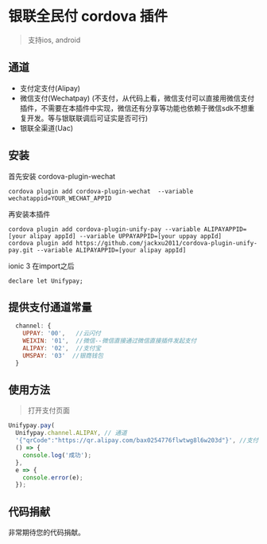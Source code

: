 # 银联全民付 cordova 插件

> 支持ios, android

## 通道
- 支付定支付(Alipay)
- 微信支付(Wechatpay) (不支付，从代码上看，微信支付可以直接用微信支付插件，不需要在本插件中实现，微信还有分享等功能也依赖于微信sdk不想重复开发。等与银联联调后可证实是否可行)
- 银联全渠道(Uac)

## 安装

首先安装 cordova-plugin-wechat

```
cordova plugin add cordova-plugin-wechat  --variable wechatappid=YOUR_WECHAT_APPID
```

再安装本插件
```
cordova plugin add cordova-plugin-unify-pay --variable ALIPAYAPPID=[your alipay appId] --variable UPPAYAPPID=[your uppay appId]
cordova plugin add https://github.com/jackxu2011/cordova-plugin-unify-pay.git --variable ALIPAYAPPID=[your alipay appId]
```

ionic 3 在import之后
```
declare let Unifypay;
```
## 提供支付通道常量

```js
  channel: {
    UPPAY: '00',   //云闪付
    WEIXIN: '01',  //微信--微信直接通过微信直接插件发起支付
    ALIPAY: '02',  //支付宝
    UMSPAY: '03'  //银商钱包
  }
```

## 使用方法
>打开支付页面
```js
Unifypay.pay(
  Unifypay.channel.ALIPAY, // 通道
  '{"qrCode":"https://qr.alipay.com/bax0254776flwtwg8l6w203d"}', //支付字符串，从银联下单结果中的appPayRequest
  () => {
    console.log('成功');
  }, 
  e => {
    console.error(e);
  });

```

## 代码捐献

非常期待您的代码捐献。